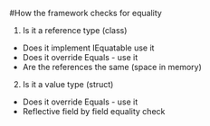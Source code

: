 #How the framework checks for equality


1. Is it a reference type (class)

  * Does it implement IEquatable<T> use it
  * Does it override Equals - use it
  * Are the references the same (space in memory)

2. Is it a value type (struct)

  * Does it override Equals - use it
  * Reflective field by field equality check
